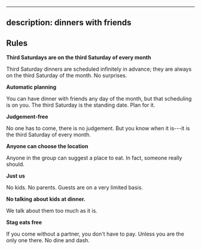 
---
description: dinners with friends
---


**Rules**
---
**Third Saturdays are on the third Saturday of every month**

Third Saturday dinners are scheduled infinitely in advance; they are always on the third Saturday of the month.  No surprises.

**Automatic planning**

You can have dinner with friends any day of the month, but that scheduling is on you.  The third Saturday is the standing date.  Plan for it.

**Judgement-free**

No one has to come, there is no judgement.  But you know when it is---it is the third Saturday of every month.

**Anyone can choose the location**

Anyone in the group can suggest a place to eat.  In fact, someone really should.

**Just us**

No kids.  No parents.  Guests are on a very limited basis.

**No talking about kids at dinner.**

We talk about them too much as it is.

**Stag eats free**

If you come without a partner, you don't have to pay.  Unless you are the only one there.  No dine and dash.
